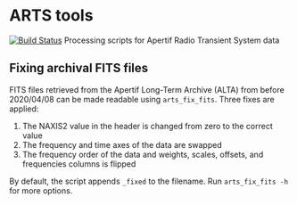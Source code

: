 # ARTS tools
[![Build Status](https://travis-ci.com/loostrum/arts_tools.svg?branch=master)](https://travis-ci.com/loostrum/arts_tools)
Processing scripts for Apertif Radio Transient System data

## Fixing archival FITS files
FITS files retrieved from the Apertif Long-Term Archive (ALTA) from before 2020/04/08 can be made readable using `arts_fix_fits`. Three fixes are applied:
1. The NAXIS2 value in the header is changed from zero to the correct value
2. The frequency and time axes of the data are swapped
3. The frequency order of the data and weights, scales, offsets, and frequencies columns is flipped

By default, the script appends `_fixed` to the filename. Run `arts_fix_fits -h` for more options.

